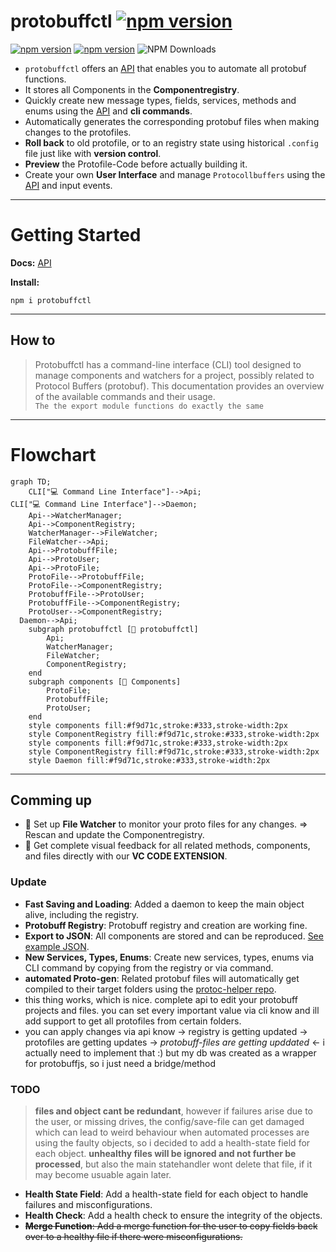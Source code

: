 # protobuffctl [![npm version](https://img.shields.io/badge/alpha-green)](https://www.npmjs.com/package/protobuffctl)
[![npm version](https://img.shields.io/badge/protoc_v26.0-binary-blue)](https://www.npmjs.com/package/protobuffctl)
[![npm version](https://badge.fury.io/js/protobuffctl.svg)](https://badge.fury.io/js/protobuffctl)
![NPM Downloads](https://img.shields.io/npm/dw/protobuffctl)


- `protobuffctl` offers an  [API](https://ji-podhead.github.io/protobuffctl/) that enables you to automate all protobuf functions.
- It stores all Components in the **Componentregistry**. <br> 
- Quickly create new message types, fields, services,  methods and enums using the [API](https://ji-podhead.github.io/protobuffctl/) and **cli commands**.<br>
- Automatically generates the corresponding protobuf files when making changes to the protofiles.<br>
- **Roll back** to old protofile, or to an registry state using historical `.config` file just like with **version control**.<br>
- **Preview** the Protofile-Code before actually building it.<br>
- Create your own **User Interface** and manage `Protocollbuffers` using the [API](https://ji-podhead.github.io/protobuffctl/) and input events.<br>
---
# Getting Started

**Docs:**  [API](https://ji-podhead.github.io/protobuffctl/) 

 **Install:**
 
```
npm i protobuffctl
``` 

---
## How to
> Protobuffctl has a command-line interface (CLI) tool designed to manage components and watchers for a project,   possibly related to Protocol Buffers (protobuf). This documentation provides an overview of the available commands and their usage. <br>
> `The the export module functions do exactly the same`
  
---
# Flowchart

```mermaid
graph TD;
    CLI["💻 Command Line Interface"]-->Api;
CLI["💻 Command Line Interface"]-->Daemon;
    Api-->WatcherManager;
    Api-->ComponentRegistry;
    WatcherManager-->FileWatcher;
    FileWatcher-->Api;
    Api-->ProtobuffFile;
    Api-->ProtoUser;
    Api-->ProtoFile;
    ProtoFile-->ProtobuffFile;
    ProtoFile-->ComponentRegistry;
    ProtobuffFile-->ProtoUser;
    ProtobuffFile-->ComponentRegistry;
    ProtoUser-->ComponentRegistry;
  Daemon-->Api;
    subgraph protobuffctl [🏢 protobuffctl]
        Api;
        WatcherManager;
        FileWatcher;
        ComponentRegistry;
    end
    subgraph components [🔧 Components]
        ProtoFile;
        ProtobuffFile;
        ProtoUser;
    end
    style components fill:#f9d71c,stroke:#333,stroke-width:2px
    style ComponentRegistry fill:#f9d71c,stroke:#333,stroke-width:2px
    style components fill:#f9d71c,stroke:#333,stroke-width:2px
    style ComponentRegistry fill:#f9d71c,stroke:#333,stroke-width:2px
    style Daemon fill:#f9d71c,stroke:#333,stroke-width:2px

```

---

## Comming up
- 🚧 Set up **File Watcher** to monitor your proto files for any changes. => Rescan and update the Componentregistry.<br>
- 🚧 Get complete visual feedback for all related methods, components, and files directly with our **VC CODE EXTENSION**.<br> 




### Update
- **Fast Saving and Loading**: Added a daemon to keep the main object alive, including the registry.
- **Protobuff Registry**: Protobuff registry and creation are working fine.
- **Export to JSON**: All components are stored and can be reproduced. [See example JSON](https://github.com/ji-podhead/protobuffctl/blob/main/protobuffctl.json).
- **New Services, Types, Enums**: Create new services, types, enums via CLI command by copying from the registry or via command. 
- **automated Proto-gen**:  Related protobuf files will automatically get compiled to their target folders using the [protoc-helper repo](https://github.com/ji-podhead/protoc-helper).
- this thing works, which is nice. complete api to edit your protobuff  projects and files. you can set every important value via cli know and ill add support to get all protofiles from certain folders.
- you can apply changes via api know -> registry is getting updated -> protofiles are getting updates -> *protobuff-files are getting upddated* <- i actually need to implement that :)  but my db was created as a wrapper for protobuffjs, so i just need a bridge/method
### TODO
> **files and object cant be redundant**, however if failures arise due to the user, or missing drives, the config/save-file can get damaged which can lead to weird behaviour when automated processes are using the faulty objects, so i decided to add a health-state field for each object. **unhealthy files will be ignored and not further be processed**, but also the main statehandler wont delete that file, if it may become usuable again later.
- **Health State Field**: Add a health-state field for each object to handle failures and misconfigurations.
- **Health Check**: Add a health check to ensure the integrity of the objects.
- ~~**Merge Function**: Add a merge function for the user to copy fields back over to a healthy file if there were misconfigurations.~~


